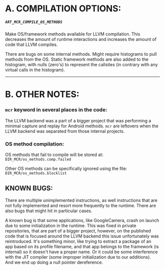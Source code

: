 
# A. COMPILATION OPTIONS:
##### `ART_MCR_COMPILE_OS_METHODS`
Make OS/framework methods available for LLVM compilation.
This decreases the amount of runtime interactions and
increases the amount of code that LLVM compiles.

There are bugs on some internal methods.
Might require histograms to pull methods from the OS.
Static framework methods are also added to the histogram,
with nulls (zero's) to represent the callsites
(in contrary with any virtual calls in the histogram).

---

# B. OTHER NOTES:

### `mcr` keyword in several places in the code:
The LLVM backend was a part of a bigger project that was performing a
minimal capture and replay for Android methods.
`mcr` are leftovers when the LLVM backend was separated from those internal projects.

### OS method compilation:
OS methods that fail to compile will be stored at:  
`DIR_MCR/os_methods.comp.failed`

Other OS methods can be specifically ignored using the file:
`DIR_MCR/os_methods.blocklist`

## KNOWN BUGS:
There are multiple unimplemented instructions, as well instructions that are not fully implemented
and resort more frequently to the runtime.
There are also bugs that might hit in particular cases.

A known bug is that some applications, like GoogleCamera, crash on launch due to some 
initialization in the runtime. This was fixed in private repositories, that are part
of a bigger project, however, on the published code that is focused around the LLVM backend
this issue unfortunately was reintroduced.
It's something minor, like trying to extract a package of an app based on its profile filename,
and that app belongs to the framework (is internal) so it doesn't have a proper name.
Or it could be some interference with the JIT compiler (some improper initialization due to our additions).
And we end up doing a null pointer dereference.
